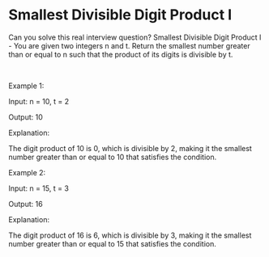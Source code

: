 # Smallest Divisible Digit Product I

Can you solve this real interview question? Smallest Divisible Digit Product I - You are given two integers n and t. Return the smallest number greater than or equal to n such that the product of its digits is divisible by t.

 

Example 1:

Input: n = 10, t = 2

Output: 10

Explanation:

The digit product of 10 is 0, which is divisible by 2, making it the smallest number greater than or equal to 10 that satisfies the condition.

Example 2:

Input: n = 15, t = 3

Output: 16

Explanation:

The digit product of 16 is 6, which is divisible by 3, making it the smallest number greater than or equal to 15 that satisfies the condition.